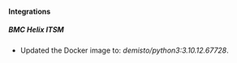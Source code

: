 #### Integrations
##### BMC Helix ITSM
- Updated the Docker image to: *demisto/python3:3.10.12.67728*.
